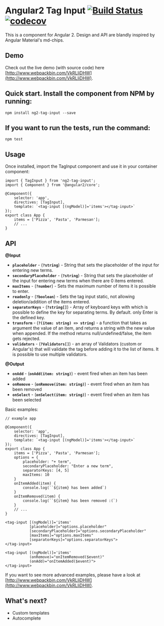 # Angular2 Tag Input [![Build Status](https://travis-ci.org/Gbuomprisco/ng2-tag-input.svg?branch=develop)](https://travis-ci.org/Gbuomprisco/ng2-tag-input) [![codecov](https://codecov.io/gh/Gbuomprisco/ng2-tag-input/branch/develop/graph/badge.svg)](https://codecov.io/gh/Gbuomprisco/ng2-tag-input)

This is a component for Angular 2. Design and API are blandly inspired by Angular Material's md-chips.


## Demo

Check out the live demo (with source code) here [http://www.webpackbin.com/VkRLliDHW](http://www.webpackbin.com/VkRLliDHW).

## Quick start. Install the component from NPM by running:

    npm install ng2-tag-input --save
    
## If you want to run the tests, run the command:

    npm test

## Usage

Once installed, import the TagInput component and use it in your container component:

    import { TagInput } from 'ng2-tag-input';
    import { Component } from '@angular2/core';

    @Component({
        selector: 'app',
        directives: [TagInput],
        template: `<tag-input [(ngModel)]='items'></tag-input>`
    });
    export class App {
        items = ['Pizza', 'Pasta', 'Parmesan'];
        // ...
    }

## API

**@Input**
- **`placeholder`** - (**`?string`**) - String that sets the placeholder of the input for entering new terms.
- **`secondaryPlaceholder`** - (**`?string`**) - String that sets the placeholder of the input for entering new terms when there are 0 items entered.
- **`maxItems`** -  (**`?number`**) - Sets the maximum number of items it is possible to enter.
- **`readonly`** - (**`?boolean`**) - Sets the tag input static, not allowing deletion/addition of the items entered.
- **`separatorKeys`** - (**`?string[]`**) - Array of keyboard keys with which is possible to define the key for separating terms. By default. only Enter is the defined key.
- **`transform`** - (**`?(item: string) => string`**) - a function that takes as argument the value of an item, and returns a string with the new value when appended. If the method returns null/undefined/false, the item gets rejected.
- **`validators`** - (**`?Validators[]`**) - an array of Validators (custom or Angular's) that will validate the tag before adding it to the list of items. It is possible to use multiple validators.

**@Output**
- **`onAdd`** - (**`onAdd(item: string)`**) - event fired when an item has been added
- **`onRemove`** - (**`onRemove(item: string)`**) - event fired when an item has been removed
- **`onSelect`** - (**`onSelect(item: string)`**) - event fired when an item has been selected

Basic examples:

    // example app

    @Component({
        selector: 'app',
        directives: [TagInput],
        template: `<tag-input [(ngModel)]='items'></tag-input>`
    });
    export class App {
        items = ['Pizza', 'Pasta', 'Parmesan'];
        options = {
            placeholder: "+ term",
            secondaryPlaceholder: "Enter a new term",
            separatorKeys: [4, 5]
            maxItems: 10
        }
        onItemAdded(item) {
            console.log(``${item} has been added`)
        }
        onItemRemoved(item) {
            console.log(``${item} has been removed :(`)
        }
        // ...
    }

    <tag-input [(ngModel)]='items'
               [placeholder]="options.placeholder"
               [secondaryPlaceholder]="options.secondaryPlaceholder"
               [maxItems]="options.maxItems"
               [separatorKeys]="options.separatorKeys">
    </tag-input>

    <tag-input [(ngModel)]='items'
               (onRemove)="onItemRemoved($event)"
               (onAdd)="onItemAdded($event)">
    </tag-input>

If you want to see more advanced examples, please have a look at [http://www.webpackbin.com/VkRLliDHW](http://www.webpackbin.com/VkRLliDHW).

## What's next?
- Custom templates
- Autocomplete

